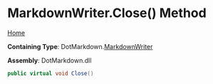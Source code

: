 <a name="_top"></a>

# MarkdownWriter\.Close\(\) Method

[Home](../../../README.md#_top)

**Containing Type**: DotMarkdown\.[MarkdownWriter](../README.md#_top)

**Assembly**: DotMarkdown\.dll

```csharp
public virtual void Close()
```

